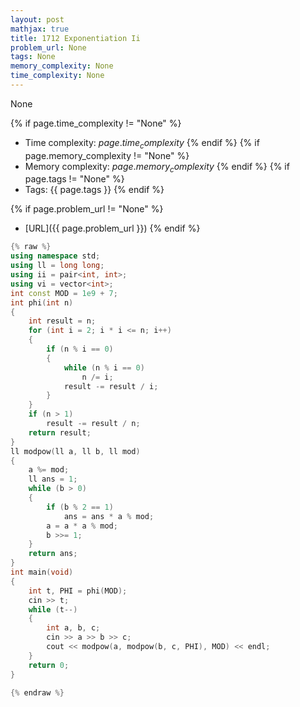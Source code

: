 ```yaml
---
layout: post
mathjax: true
title: 1712 Exponentiation Ii
problem_url: None
tags: None
memory_complexity: None
time_complexity: None
---
```


None


{% if page.time_complexity != "None" %}
- Time complexity: ${{ page.time_complexity }}$
{% endif %}
{% if page.memory_complexity != "None" %}
- Memory complexity: ${{ page.memory_complexity }}$
{% endif %}
{% if page.tags != "None" %}
- Tags: {{ page.tags }}
{% endif %}

{% if page.problem_url != "None" %}
- [URL]({{ page.problem_url }})
{% endif %}

```cpp
{% raw %}
using namespace std;
using ll = long long;
using ii = pair<int, int>;
using vi = vector<int>;
int const MOD = 1e9 + 7;
int phi(int n)
{
    int result = n;
    for (int i = 2; i * i <= n; i++)
    {
        if (n % i == 0)
        {
            while (n % i == 0)
                n /= i;
            result -= result / i;
        }
    }
    if (n > 1)
        result -= result / n;
    return result;
}
ll modpow(ll a, ll b, ll mod)
{
    a %= mod;
    ll ans = 1;
    while (b > 0)
    {
        if (b % 2 == 1)
            ans = ans * a % mod;
        a = a * a % mod;
        b >>= 1;
    }
    return ans;
}
int main(void)
{
    int t, PHI = phi(MOD);
    cin >> t;
    while (t--)
    {
        int a, b, c;
        cin >> a >> b >> c;
        cout << modpow(a, modpow(b, c, PHI), MOD) << endl;
    }
    return 0;
}

{% endraw %}
```